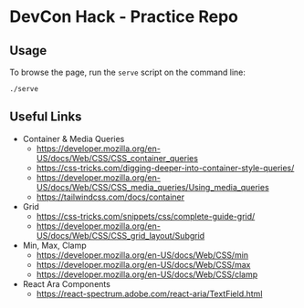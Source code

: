 # DevCon Hack - Practice Repo

## Usage

To browse the page, run the `serve` script on the command line:

    ./serve

## Useful Links

- Container & Media Queries
  - https://developer.mozilla.org/en-US/docs/Web/CSS/CSS_container_queries
  - https://css-tricks.com/digging-deeper-into-container-style-queries/
  - https://developer.mozilla.org/en-US/docs/Web/CSS/CSS_media_queries/Using_media_queries
  - https://tailwindcss.com/docs/container
- Grid
  - https://css-tricks.com/snippets/css/complete-guide-grid/
  - https://developer.mozilla.org/en-US/docs/Web/CSS/CSS_grid_layout/Subgrid
- Min, Max, Clamp
  - https://developer.mozilla.org/en-US/docs/Web/CSS/min
  - https://developer.mozilla.org/en-US/docs/Web/CSS/max
  - https://developer.mozilla.org/en-US/docs/Web/CSS/clamp
- React Ara Components
  - https://react-spectrum.adobe.com/react-aria/TextField.html

